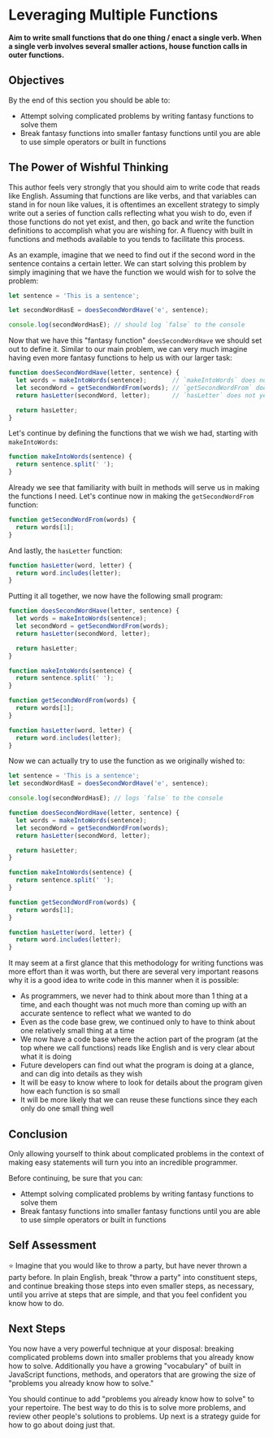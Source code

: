 # Leveraging Multiple Functions

**Aim to write small functions that do one thing / enact a single verb. When a single verb involves several smaller actions, house function calls in outer functions.**

## Objectives

By the end of this section you should be able to:

- Attempt solving complicated problems by writing fantasy functions to solve them
- Break fantasy functions into smaller fantasy functions until you are able to use simple operators or built in functions

## The Power of Wishful Thinking

This author feels very strongly that you should aim to write code that reads like English. Assuming that functions are like verbs, and that variables can stand in for noun like values, it is oftentimes an excellent strategy to simply write out a series of function calls reflecting what you wish to do, even if those functions do not yet exist, and then, go back and write the function definitions to accomplish what you are wishing for. A fluency with built in functions and methods available to you tends to facilitate this process.

As an example, imagine that we need to find out if the second word in the sentence contains a certain letter. We can start solving this problem by simply imagining that we have the function we would wish for to solve the problem:

```javascript
let sentence = 'This is a sentence';

let secondWordHasE = doesSecondWordHave('e', sentence);

console.log(secondWordHasE); // should log `false` to the console
```

Now that we have this "fantasy function" `doesSecondWordHave` we should set out to define it. Similar to our main problem, we can very much imagine having even more fantasy functions to help us with our larger task:

```javascript
function doesSecondWordHave(letter, sentence) {
  let words = makeIntoWords(sentence);       // `makeIntoWords` does not yet exist
  let secondWord = getSecondWordFrom(words); // `getSecondWordFrom` does not yet exist
  return hasLetter(secondWord, letter);      // `hasLetter` does not yet exist

  return hasLetter;
}
```

Let's continue by defining the functions that we wish we had, starting with `makeIntoWords`:

```javascript
function makeIntoWords(sentence) {
  return sentence.split(' ');
}
```

Already we see that familiarity with built in methods will serve us in making the functions I need. Let's continue now in making the `getSecondWordFrom` function:

```javascript
function getSecondWordFrom(words) {
  return words[1];
}
```

And lastly, the `hasLetter` function:

```javascript
function hasLetter(word, letter) {
  return word.includes(letter);
}
```

Putting it all together, we now have the following small program:

```javascript
function doesSecondWordHave(letter, sentence) {
  let words = makeIntoWords(sentence);
  let secondWord = getSecondWordFrom(words);
  return hasLetter(secondWord, letter);

  return hasLetter;
}

function makeIntoWords(sentence) {
  return sentence.split(' ');
}

function getSecondWordFrom(words) {
  return words[1];
}

function hasLetter(word, letter) {
  return word.includes(letter);
}
```

Now we can actually try to use the function as we originally wished to:

```javascript
let sentence = 'This is a sentence';
let secondWordHasE = doesSecondWordHave('e', sentence);

console.log(secondWordHasE); // logs `false` to the console

function doesSecondWordHave(letter, sentence) {
  let words = makeIntoWords(sentence);
  let secondWord = getSecondWordFrom(words);
  return hasLetter(secondWord, letter);

  return hasLetter;
}

function makeIntoWords(sentence) {
  return sentence.split(' ');
}

function getSecondWordFrom(words) {
  return words[1];
}

function hasLetter(word, letter) {
  return word.includes(letter);
}
```

It may seem at a first glance that this methodology for writing functions was more effort than it was worth, but there are several very important reasons why it is a good idea to write code in this manner when it is possible:

- As programmers, we never had to think about more than 1 thing at a time, and each thought was not much more than coming up with an accurate sentence to reflect what we wanted to do
- Even as the code base grew, we continued only to have to think about one relatively small thing at a time
- We now have a code base where the action part of the program (at the top where we call functions) reads like English and is very clear about what it is doing
- Future developers can find out what the program is doing at a glance, and can dig into details as they wish
- It will be easy to know where to look for details about the program given how each function is so small
- It will be more likely that we can reuse these functions since they each only do one small thing well

## Conclusion

Only allowing yourself to think about complicated problems in the context of making easy statements will turn you into an incredible programmer.

Before continuing, be sure that you can:

- Attempt solving complicated problems by writing fantasy functions to solve them
- Break fantasy functions into smaller fantasy functions until you are able to use simple operators or built in functions

## Self Assessment

:star: Imagine that you would like to throw a party, but have never thrown a party before. In plain English, break "throw a party" into constituent steps, and continue breaking those steps into even smaller steps, as necessary, until you arrive at steps that are simple, and that you feel confident you know how to do.

## Next Steps

You now have a very powerful technique at your disposal: breaking complicated problems down into smaller problems that you already know how to solve. Additionally you have a growing "vocabulary" of built in JavaScript functions, methods, and operators that are growing the size of "problems you already know how to solve."

You should continue to add "problems you already know how to solve" to your repertoire. The best way to do this is to solve more problems, and review other people's solutions to problems. Up next is a strategy guide for how to go about doing just that.
